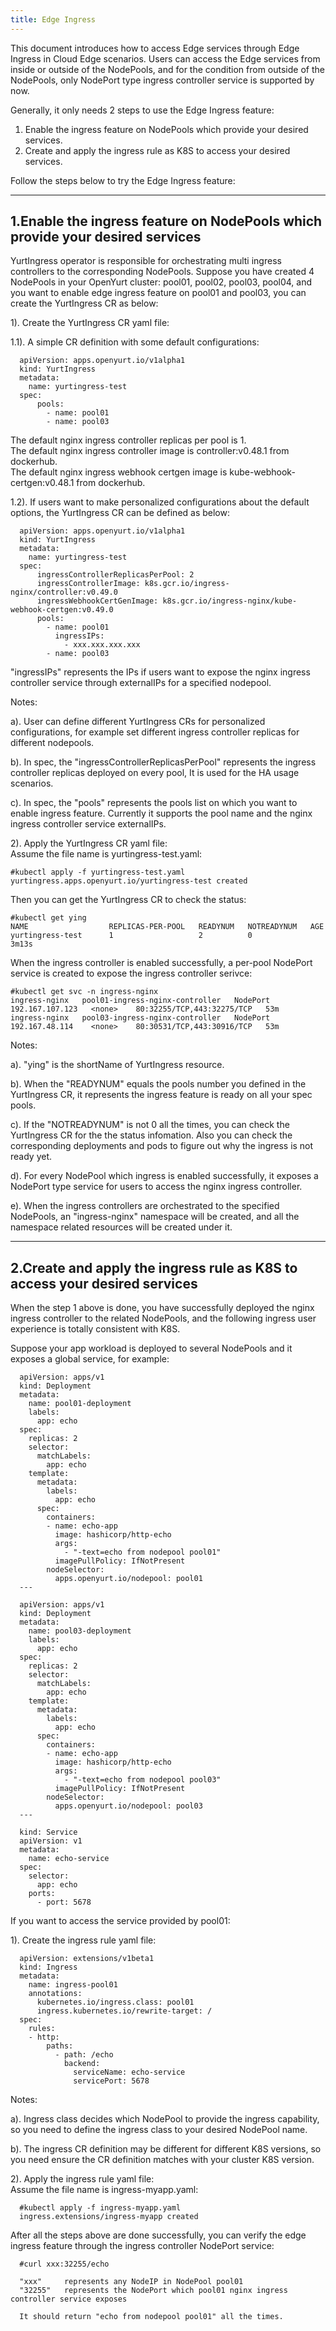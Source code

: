 ```yaml
---
title: Edge Ingress
---
```


This document introduces how to access Edge services through Edge Ingress in Cloud Edge scenarios.
Users can access the Edge services from inside or outside of the NodePools, and for the condition
from outside of the NodePools, only NodePort type ingress controller service is supported by now.

Generally, it only needs 2 steps to use the Edge Ingress feature:

  1. Enable the ingress feature on NodePools which provide your desired services.
  2. Create and apply the ingress rule as K8S to access your desired services.

Follow the steps below to try the Edge Ingress feature:

---
1.Enable the ingress feature on NodePools which provide your desired services
---
YurtIngress operator is responsible for orchestrating multi ingress controllers to the corresponding NodePools.
Suppose you have created 4 NodePools in your OpenYurt cluster: pool01, pool02, pool03, pool04, and you want to
enable edge ingress feature on pool01 and pool03, you can create the YurtIngress CR as below:

1). Create the YurtIngress CR yaml file:  

1.1). A simple CR definition with some default configurations:

      apiVersion: apps.openyurt.io/v1alpha1
      kind: YurtIngress
      metadata:
        name: yurtingress-test
      spec:
          pools:
            - name: pool01
            - name: pool03

The default nginx ingress controller replicas per pool is 1.  
The default nginx ingress controller image is controller:v0.48.1 from dockerhub.  
The default nginx ingress webhook certgen image is kube-webhook-certgen:v0.48.1 from dockerhub.

1.2). If users want to make personalized configurations about the default options, the YurtIngress CR can be defined as below:

      apiVersion: apps.openyurt.io/v1alpha1
      kind: YurtIngress
      metadata:
        name: yurtingress-test
      spec:
          ingressControllerReplicasPerPool: 2
          ingressControllerImage: k8s.gcr.io/ingress-nginx/controller:v0.49.0
          ingressWebhookCertGenImage: k8s.gcr.io/ingress-nginx/kube-webhook-certgen:v0.49.0
          pools:
            - name: pool01
              ingressIPs:
                - xxx.xxx.xxx.xxx
            - name: pool03

"ingressIPs" represents the IPs if users want to expose the nginx ingress controller service through externalIPs for a specified nodepool.

Notes:

a). User can define different YurtIngress CRs for personalized configurations, for example set different ingress controller replicas
for different nodepools.

b). In spec, the "ingressControllerReplicasPerPool" represents the ingress controller replicas deployed on every pool,
It is used for the HA usage scenarios.

c). In spec, the "pools" represents the pools list on which you want to enable ingress feature.
Currently it supports the pool name and the nginx ingress controller service externalIPs.


2). Apply the YurtIngress CR yaml file:  
    Assume the file name is yurtingress-test.yaml:

    #kubectl apply -f yurtingress-test.yaml
    yurtingress.apps.openyurt.io/yurtingress-test created

Then you can get the YurtIngress CR to check the status:

    #kubectl get ying
    NAME                  REPLICAS-PER-POOL   READYNUM   NOTREADYNUM   AGE
    yurtingress-test      1                   2          0             3m13s

When the ingress controller is enabled successfully, a per-pool NodePort service is created to expose the ingress controller serivce:

    #kubectl get svc -n ingress-nginx
    ingress-nginx   pool01-ingress-nginx-controller   NodePort    192.167.107.123   <none>    80:32255/TCP,443:32275/TCP   53m
    ingress-nginx   pool03-ingress-nginx-controller   NodePort    192.167.48.114    <none>    80:30531/TCP,443:30916/TCP   53m

Notes:

a). "ying" is the shortName of YurtIngress resource.

b). When the "READYNUM" equals the pools number you defined in the YurtIngress CR, it represents the ingress feature is ready on all your spec pools.

c). If the "NOTREADYNUM" is not 0 all the times, you can check the YurtIngress CR for the the status infomation.
Also you can check the corresponding deployments and pods to figure out why the ingress is not ready yet.

d). For every NodePool which ingress is enabled successfully, it exposes a NodePort type service for users to access the nginx ingress controller.

e). When the ingress controllers are orchestrated to the specified NodePools, an "ingress-nginx" namespace will be created, and all the namespace
related resources will be created under it.

---
2.Create and apply the ingress rule as K8S to access your desired services
---
When the step 1 above is done, you have successfully deployed the nginx ingress controller to the related NodePools, and the following
ingress user experience is totally consistent with K8S.

Suppose your app workload is deployed to several NodePools and it exposes a global service, for example:

      apiVersion: apps/v1
      kind: Deployment
      metadata:
        name: pool01-deployment
        labels:
          app: echo
      spec:
        replicas: 2
        selector:
          matchLabels:
            app: echo
        template:
          metadata:
            labels:
              app: echo
          spec:
            containers:
            - name: echo-app
              image: hashicorp/http-echo
              args:
                - "-text=echo from nodepool pool01"
              imagePullPolicy: IfNotPresent
            nodeSelector:
              apps.openyurt.io/nodepool: pool01
      ---

      apiVersion: apps/v1
      kind: Deployment
      metadata:
        name: pool03-deployment
        labels:
          app: echo
      spec:
        replicas: 2
        selector:
          matchLabels:
            app: echo
        template:
          metadata:
            labels:
              app: echo
          spec:
            containers:
            - name: echo-app
              image: hashicorp/http-echo
              args:
                - "-text=echo from nodepool pool03"
              imagePullPolicy: IfNotPresent
            nodeSelector:
              apps.openyurt.io/nodepool: pool03
      ---

      kind: Service
      apiVersion: v1
      metadata:
        name: echo-service
      spec:
        selector:
          app: echo
        ports:
          - port: 5678


If you want to access the service provided by pool01:

1). Create the ingress rule yaml file:  

      apiVersion: extensions/v1beta1
      kind: Ingress
      metadata:
        name: ingress-pool01
        annotations:
          kubernetes.io/ingress.class: pool01
          ingress.kubernetes.io/rewrite-target: /
      spec:
        rules:
        - http:
            paths:
              - path: /echo
                backend:
                  serviceName: echo-service
                  servicePort: 5678

Notes:

a). Ingress class decides which NodePool to provide the ingress capability, so you need to define the ingress class to your desired NodePool name.

b). The ingress CR definition may be different for different K8S versions, so you need ensure the CR definition matches with your cluster K8S version.


2). Apply the ingress rule yaml file:  
    Assume the file name is ingress-myapp.yaml:

      #kubectl apply -f ingress-myapp.yaml
      ingress.extensions/ingress-myapp created


After all the steps above are done successfully, you can verify the edge ingress feature through the ingress controller NodePort service:

      #curl xxx:32255/echo

      "xxx" 	represents any NodeIP in NodePool pool01
      "32255" 	represents the NodePort which pool01 nginx ingress controller service exposes

      It should return "echo from nodepool pool01" all the times.
